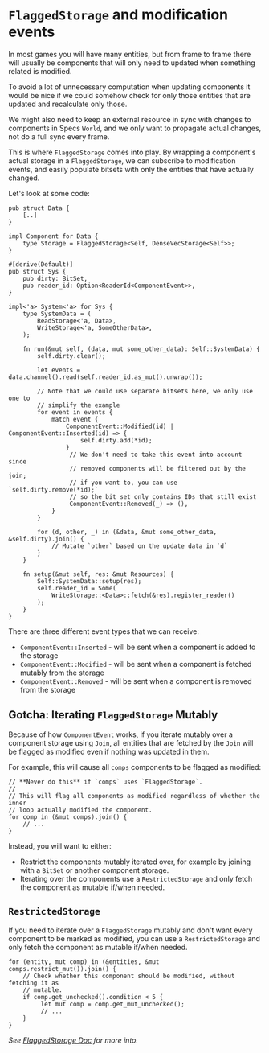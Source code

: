 # `FlaggedStorage` and modification events

In most games you will have many entities, but from frame to frame there will
usually be components that will only need to updated when something related is
modified.

To avoid a lot of unnecessary computation when updating components it
would be nice if we could somehow check for only those entities that are updated
and recalculate only those.

We might also need to keep an external resource in sync with changes to
components in Specs `World`, and we only want to propagate actual changes, not
do a full sync every frame.

This is where `FlaggedStorage` comes into play. By wrapping a component's actual
storage in a `FlaggedStorage`, we can subscribe to modification events, and
easily populate bitsets with only the entities that have actually changed.

Let's look at some code:

```rust,ignore
pub struct Data {
    [..]
}

impl Component for Data {
    type Storage = FlaggedStorage<Self, DenseVecStorage<Self>>;
}

#[derive(Default)]
pub struct Sys {
    pub dirty: BitSet,
    pub reader_id: Option<ReaderId<ComponentEvent>>,
}

impl<'a> System<'a> for Sys {
    type SystemData = (
        ReadStorage<'a, Data>,
        WriteStorage<'a, SomeOtherData>,
    );

    fn run(&mut self, (data, mut some_other_data): Self::SystemData) {
        self.dirty.clear();

        let events = data.channel().read(self.reader_id.as_mut().unwrap());

        // Note that we could use separate bitsets here, we only use one to
        // simplify the example
        for event in events {
            match event {
                ComponentEvent::Modified(id) | ComponentEvent::Inserted(id) => {
                    self.dirty.add(*id);
                }
                 // We don't need to take this event into account since
                 // removed components will be filtered out by the join;
                 // if you want to, you can use `self.dirty.remove(*id);`
                 // so the bit set only contains IDs that still exist
                 ComponentEvent::Removed(_) => (),
            }
        }

        for (d, other, _) in (&data, &mut some_other_data, &self.dirty).join() {
            // Mutate `other` based on the update data in `d`
        }
    }

    fn setup(&mut self, res: &mut Resources) {
        Self::SystemData::setup(res);
        self.reader_id = Some(
            WriteStorage::<Data>::fetch(&res).register_reader()
        );
    }
}
```

There are three different event types that we can receive:

- `ComponentEvent::Inserted` - will be sent when a component is added to the
  storage
- `ComponentEvent::Modified` - will be sent when a component is fetched mutably
  from the storage
- `ComponentEvent::Removed` - will be sent when a component is removed from the
  storage

## Gotcha: Iterating `FlaggedStorage` Mutably

Because of how `ComponentEvent` works, if you iterate mutably over a
component storage using `Join`, all entities that are fetched by the `Join` will
be flagged as modified even if nothing was updated in them.

For example, this will cause all `comps` components to be flagged as modified:

```rust,ignore
// **Never do this** if `comps` uses `FlaggedStorage`.
//
// This will flag all components as modified regardless of whether the inner
// loop actually modified the component.
for comp in (&mut comps).join() {
    // ...
}
```

Instead, you will want to either:

- Restrict the components mutably iterated over, for example by joining with a
  `BitSet` or another component storage.
- Iterating over the components use a `RestrictedStorage` and only fetch the
  component as mutable if/when needed.

## `RestrictedStorage`

If you need to iterate over a `FlaggedStorage` mutably and don't want every
component to be marked as modified, you can use a `RestrictedStorage` and only
fetch the component as mutable if/when needed.

```rust,ignore
for (entity, mut comp) in (&entities, &mut comps.restrict_mut()).join() {
    // Check whether this component should be modified, without fetching it as
    // mutable.
    if comp.get_unchecked().condition < 5 {
         let mut comp = comp.get_mut_unchecked();
         // ...
    }
}
```

_See
[FlaggedStorage Doc](https://docs.rs/specs/latest/specs/struct.FlaggedStorage.html)
for more into._
